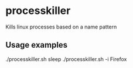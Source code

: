 # processkiller
Kills linux processes based on a name pattern

## Usage examples

./processkiller.sh sleep
./processkiller.sh -i Firefox


